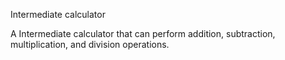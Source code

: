 Intermediate calculator

A Intermediate calculator that can perform addition, subtraction, multiplication, and division operations.